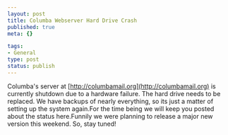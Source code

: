 ```yaml
--- 
layout: post
title: Columba Webserver Hard Drive Crash
published: true
meta: {}

tags: 
- General
type: post
status: publish
---
```

Columba's server at [http://columbamail.org](http://columbamail.org) is currently shutdown due to a hardware failure. The hard drive needs to be replaced. We have backups of nearly everything, so its just a matter of setting up the system again.For the time being we will keep you posted about the status here.Funnily we were planning to release a major new version this weekend. So, stay tuned!
